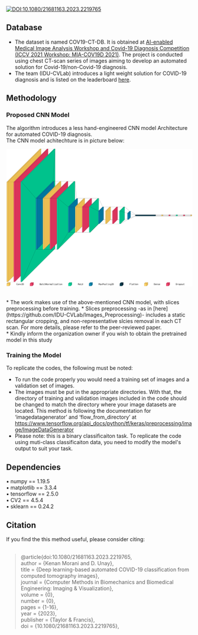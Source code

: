 [![DOI:10.1080/21681163.2023.2219765](http://img.shields.io/badge/DOI-10.1080/21681163.2023.2219765-B31B1B.svg)](https://doi.org/10.1080/21681163.2023.2219765) 

## Database  
* The dataset is named COV19-CT-DB. It is obtained at [AI-enabled Medical Image Analysis Workshop and Covid-19 Diagnosis Competition (ICCV 2021 Workshop: MIA-COV19D 2021)](https://mlearn.lincoln.ac.uk/mia-cov19d/). The project is conducted using chest CT-scan series of images aiming to develop an automated solution for Covid-19/non-Covid-19 diagnosis. <br/>
* The team (IDU-CVLab) introduces a light weight solution for COVID-19 diagnosis and is listed on the leaderboard [here](https://cpb-eu-w2.wpmucdn.com/blogs.lincoln.ac.uk/dist/c/6133/files/2022/03/iccv_cov19d_leaderboard.pdf). <br/>

## Methodology
### Proposed CNN Model
The algorithm introduces a less hand-engineered CNN model Architecture for automated COVID-19 diagnosis. <br/>The CNN model achitechture is in picture below: <br/>
<p align="center">
  <img src="https://github.com/IDU-CVLab/COV19D/blob/main/Figures/CNN-Model-Architecture.png" />
</p>       

</br>
* The work makes use of the above-mentioned CNN model, with slices preprocessing before training.  
* Slices preprocessing -as in [here](https://github.com/IDU-CVLab/Images_Preprocessing)- includes a static rectangular cropping, and non-representative slcies removal in each CT scan. For more details, please refer to the peer-reviewed paper. <br />  
* Kindly inform the organization owner if you wish to obtain the pretrained model in this study

### Training the Model
To replicate the codes, the following must be noted:
* To run the code properly you would need a training set of images and a validation set of images.
* The images must be put in the appropriate directories. With that, the directory of training and validation images included in the code should be changed to match the directory where your image datasets are located. This method is following the documentation for ‘imagedatagenerator’ and ‘flow_from_directory’ at https://www.tensorflow.org/api_docs/python/tf/keras/preprocessing/image/ImageDataGenerator
* Please note: this is a binary classificaiton task. To replicate the code using muti-class classificaiton data, you need to modify the model's output to suit your task.

## Dependencies
▪ numpy == 1.19.5 <br/>
▪ matplotlib == 3.3.4 <br/>
▪ tensorflow == 2.5.0 <br/>
▪ CV2 == 4.5.4 <br />
▪ sklearn == 0.24.2 <br />   

## Citation
If you find the this method useful, please consider citing: <br/> <br/>
>@article{doi:10.1080/21681163.2023.2219765, <br/>
author = {Kenan Morani and D. Unay}, <br/>
title = {Deep learning-based automated COVID-19 classification from computed tomography images}, <br/>
journal = {Computer Methods in Biomechanics and Biomedical Engineering: Imaging \& Visualization}, <br/>
volume = {0}, <br/>
number = {0}, <br/>
pages = {1-16}, <br/>
year  = {2023}, <br/>
publisher = {Taylor & Francis}, <br/>
doi = {10.1080/21681163.2023.2219765}, <br/>

